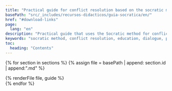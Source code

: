 ```yaml
---
title: "Practical guide for conflict resolution based on the socratic method"
basePath: "src/_includes/recursos-didacticos/guia-socratica/en/"
href: "#download-links"
page:
  lang: "en"
description: "Practical guide that uses the Socratic method for conflict resolution in educational environments. Developed by the Irene Project."
keywords: "socratic method, conflict resolution, education, dialogue, practical guide, irene project, classical literature"
toc:
  heading: "Contents"
---
```


{% for section in sections %}
{% assign file = basePath | append: section.id | append:".md" %}
<section id="{{ section.id }}">
  {% renderFile file, guide %}
</section>
{% endfor %}
